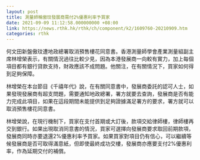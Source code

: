 ```yaml
---
layout: post
title: 測量師稱傲玟發展商需付2%優惠利率予買家
date: 2021-09-09 11:12:58.000000000 +08:00
link: https://news.rthk.hk/rthk/ch/component/k2/1609760-20210909.htm
categories: rthk
---
```


何文田新盤傲玟遭地政總署取消預售樓花同意書。香港測量師學會產業測量組副主席林增榮表示，有關情況過往比較少見，因為本港發展商一向較有實力，加上每個項目都有銀行貸款支持，財政應該不成問題。他關注，在有關情況下，買家如何得到足夠保障。

林增榮在本台節目《千禧年代》說，在有關同意書中，發展商委託的認可人士，如果發現發展商有超支問題，需要通知地政總署，署方就要去查詢，發展商是否有能力完成此項目，如果在這段期間未能提供到足夠證據滿足署方的要求，署方就可以取消預售樓花同意書。

林增榮說，在現行機制下，買家在支付首期或大訂後，款項交給律師樓，律師樓再交到銀行。如果出現取消同意書的情況，買家可選擇向發展商要求取回前期款項，發展商同時亦要退還2%優惠利率予買家。如果買家對項目仍有信心，可以繼續等候發展商是否可取得滿意紙，但即使最終成功交樓，發展商亦應要支付2%優惠利率，作為延期交付的補償。
